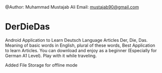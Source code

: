 @Author: Muhammad Mustajab Ali
Email: mustajab90@gmail.com
# DerDieDas
Android Application to Learn Deutsch Language Articles Der, Die, Das. 
Meaning of basic words in English,
plural of these words,
Best Application to learn Articles.
You can download and enjoy as a beginner (Especially for German A1 Level).
Play with it while traveling.


Added File Storage for offline mode
